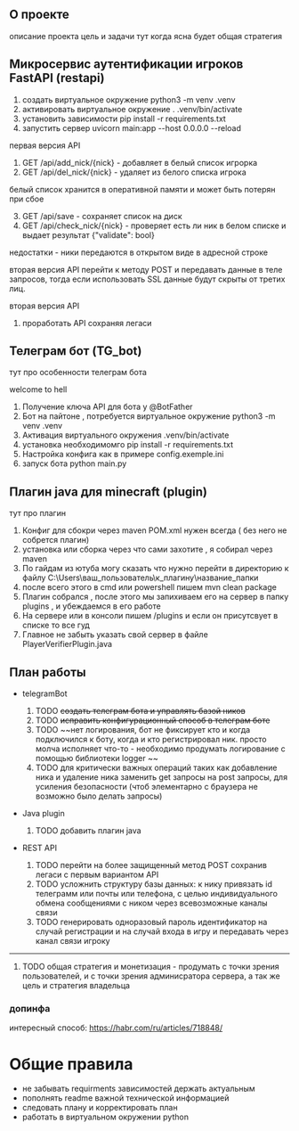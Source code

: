 ## О проекте
описание проекта цель и задачи
тут когда ясна будет общая стратегия

## Микросервис аутентификации игроков FastAPI (restapi)

1. создать виртуальное окружение python3 -m venv .venv
2. активировать виртуальное окружение . .venv/bin/activate
3. установить зависимости pip install -r requirements.txt
4. запустить сервер uvicorn main:app --host 0.0.0.0 --reload

первая версия API
1. GET /api/add_nick/{nick} - добавляет в белый список игрорка
2. GET /api/del_nick/{nick} - удаляет из белого списка игрока

белый список хранится в оперативной памяти и может быть потерян при сбое

3. GET /api/save - сохраняет список на диск
4. GET /api/check_nick/{nick} - проверяет есть ли ник в белом списке и выдает результат {"validate": bool}

недостатки - ники передаются в открытом виде в адресной строке

вторая версия API 
перейти к методу POST и передавать данные в теле запросов, тогда если использовать SSL данные будут скрыты от третих лиц.

вторая версия API
1. проработать API сохраняя легаси

## Телеграм бот (TG_bot)
тут про особенности телеграм бота

welcome to hell
1. Получение ключа API для бота у @BotFather
2. Бот на пайтоне , потребуется виртуальное окружение python3 -m venv .venv
3. Активация виртуального окружения .venv/bin/activate 
4. установка необходимомго pip install -r requirements.txt
5. Настройка конфига как в примере config.exemple.ini 
6. запуск бота python main.py


## Плагин java для minecraft (plugin)
тут про плагин
1. Конфиг для сбокри через maven POM.xml нужен всегда ( без него не собрется плагин)
2. установка или сборка через что сами захотите , я собирал через maven
3. По гайдам из ютуба могу сказать что нужно перейти в директорию к файлу C:\Users\ваш_пользователь\к_плагину\название_папки
4. после всего этого в cmd или powershell пишем mvn clean package
5. Плагин собрался , после этого мы запихиваем его на сервер в папку plugins , и убеждаемся в его работе
6. На сервере или в консоли пишем /plugins и если он присутсвует в списке то все гуд
7. Главное не забыть указать свой сервер в файле PlayerVerifierPlugin.java


## План работы

* telegramBot
    1. TODO ~~создать телеграм бота и управлять базой ников~~
    2. TODO ~~исправить конфигурационный способ в телеграм боте~~
    3. TODO ~~нет логирования, бот не фиксирует кто и когда подключился к боту, когда и кто регистрировал ник. просто молча исполняет что-то - необходимо продумать логирование с помощью библиотеки logger ~~
    3. TODO для критически важных операций таких как добавление ника и удаление ника заменить get запросы на  post запросы, для усиления безопасности (чтоб элементарно с браузера не возможно было делать запросы)

* Java plugin
    1. TODO добавить плагин java

* REST API
    1. TODO перейти на более защищенный метод POST сохранив легаси с первым вариантом API
    2. TODO усложнить структуру базы данных: к нику привязать id телеграмм или почты или телефона, с целью индивидуального обмена сообщениями с ником через всевозможные каналы связи
    3. TODO генерировать одноразовый пароль идентификатор на случай регистрации и на случай входа в игру и передавать через канал связи игроку
    
______
1. TODO  общая стратегия и монетизация - продумать с точки зрения пользователей, и с точки зрения админисратора сервера, а так же цель и стратегия владельца

### допинфа

интересный способ: https://habr.com/ru/articles/718848/


# Общие правила 
* не забывать requirments зависимостей держать актуальным
* пополнять readme важной технической информацией
* следовать плану и корректировать план
* работать в виртуальном окружении python
